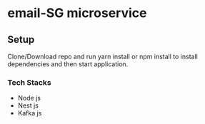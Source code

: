 # email-SG microservice

## Setup

Clone/Download repo and run yarn install or npm install to install dependencies and then start application.

### Tech Stacks

- Node js
- Nest js
- Kafka js
